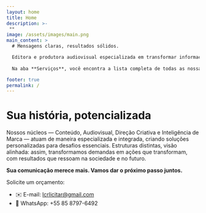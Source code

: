 ```yaml
---
layout: home
title: Home
description: >-
 ""
image: /assets/images/main.png
main_content: >
  # Mensagens claras, resultados sólidos.

  Editora e produtora audiovisual especializada em transformar informação em **comunicação clara, confiável e com propósito**. Trabalhamos de ponta a ponta — da ideia ao produto final — com rigor técnico, visão criativa e foco em resultado. Criamos publicações, vídeos, campanhas e projetos multiplataforma que informam, educam e conectam. 
  
  Na aba **Serviços**, você encontra a lista completa de todas as nossas soluções.

footer: true
permalink: /
---
```

# Sua história, potencializada

Nossos núcleos — Conteúdo, Audiovisual, Direção Criativa e Inteligência de Marca — atuam de maneira especializada e integrada, criando soluções personalizadas para desafios essenciais. Estruturas distintas, visão alinhada: assim, transformamos demandas em ações que transformam, com resultados que ressoam na sociedade e no futuro.

**Sua comunicação merece mais. Vamos dar o próximo passo juntos.**

Solicite um orçamento:
- ✉️ E-mail: lcrlicitar@gmail.com
- 📱 WhatsApp: +55 85 8797-6492
